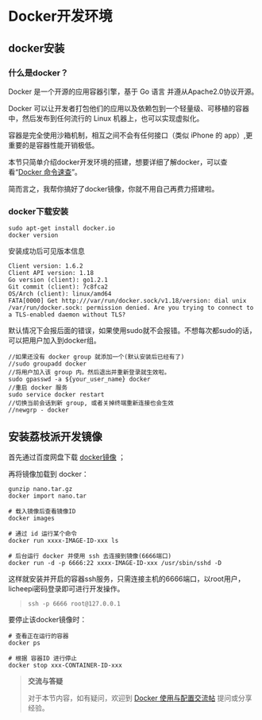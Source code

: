 Docker开发环境
==============

docker安装
----------

### 什么是docker？

Docker 是一个开源的应用容器引擎，基于 Go 语言 并遵从Apache2.0协议开源。

Docker
可以让开发者打包他们的应用以及依赖包到一个轻量级、可移植的容器中，然后发布到任何流行的
Linux 机器上，也可以实现虚拟化。

容器是完全使用沙箱机制，相互之间不会有任何接口（类似 iPhone 的
app）,更重要的是容器性能开销极低。

本节只简单介绍docker开发环境的搭建，想要详细了解docker，可以查看“[Docker
命令速查](http://zero.lichee.pro/%E5%85%A5%E9%97%A8/docker_command.html)”。

简而言之，我帮你搞好了docker镜像，你就不用自己再费力搭建啦。

### docker下载安装

``` {.sourceCode .bash}
sudo apt-get install docker.io
docker version
```

安装成功后可见版本信息

``` {.sourceCode .bash}
Client version: 1.6.2
Client API version: 1.18
Go version (client): go1.2.1
Git commit (client): 7c8fca2
OS/Arch (client): linux/amd64
FATA[0000] Get http:///var/run/docker.sock/v1.18/version: dial unix /var/run/docker.sock: permission denied. Are you trying to connect to a TLS-enabled daemon without TLS? 
```

默认情况下会报后面的错误，如果使用sudo就不会报错。不想每次都sudo的话，可以把用户加入到docker组。

``` {.sourceCode .bash}
//如果还没有 docker group 就添加一个(默认安装后已经有了)
//sudo groupadd docker
//将用户加入该 group 内。然后退出并重新登录就生效啦。
sudo gpasswd -a ${your_user_name} docker
//重启 docker 服务
sudo service docker restart
//切换当前会话到新 group, 或者关掉终端重新连接也会生效
//newgrp - docker
```

安装荔枝派开发镜像
------------------

首先通过百度网盘下载
[docker镜像](https://pan.baidu.com/s/1aYcGfzyz-g4CbxGSsVREGQ) ；

再将镜像加载到 docker：

``` {.sourceCode .bash}
gunzip nano.tar.gz
docker import nano.tar

# 载入镜像后查看镜像ID
docker images

# 通过 id 运行某个命令
docker run xxxx-IMAGE-ID-xxx ls

# 后台运行 docker 并使用 ssh 去连接到镜像(6666端口)
docker run -d -p 6666:22 xxxx-IMAGE-ID-xxx /usr/sbin/sshd -D
```

这样就安装并开启的容器ssh服务，只需连接主机的6666端口，以root用户，licheepi密码登录即可进行开发操作。

> `ssh -p 6666 root@127.0.0.1`

要停止该docker镜像时：

``` {.sourceCode .bash}
# 查看正在运行的容器
docker ps

# 根据 容器ID 进行停止
docker stop xxx-CONTAINER-ID-xxx
```

> **交流与答疑**
>
> 对于本节内容，如有疑问，欢迎到 [Docker
> 使用与配置交流帖](http://bbs.lichee.pro/d/23-docker) 提问或分享经验。
